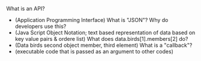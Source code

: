 What is an API?
  - (Application Programming Interface)
What is "JSON"? Why do developers use this?
  - (Java Script Object Notation; text based representation of data based on key value pairs &  ordere list)
What does data.birds[1].members[2] do?
  - (Data birds second object member, third element)
What is a "callback"?
  - (executable code that is passed as an argument to other codes)
